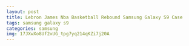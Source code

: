 ```yaml
---
layout: post
title: Lebron James Nba Basketball Rebound Samsung Galaxy S9 Case
tags: samsung galaxy s9
categories: samsung
img: 17JXwXo8Uf2xUG_tpg7yq214qKZi7j20A
---
```


